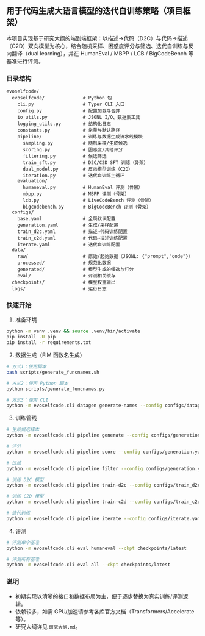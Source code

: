 ## 用于代码生成大语言模型的迭代自训练策略（项目框架）

本项目实现基于研究大纲的端到端框架：以描述→代码（D2C）与代码→描述（C2D）双向模型为核心，结合随机采样、困惑度评分与筛选、迭代自训练与反向翻译（dual learning），并在 HumanEval / MBPP / LCB / BigCodeBench 等基准进行评测。

### 目录结构

```
evoselfcode/
  evoselfcode/              # Python 包
    cli.py                  # Typer CLI 入口
    config.py               # 配置加载与合并
    io_utils.py             # JSONL I/O、数据集工具
    logging_utils.py        # 结构化日志
    constants.py            # 常量与默认路径
    pipeline/               # 训练与数据生成流水线模块
      sampling.py           # 随机采样/生成候选
      scoring.py            # 困惑度/其他评分
      filtering.py          # 候选筛选
      train_sft.py          # D2C/C2D SFT 训练（骨架）
      dual_model.py         # 反向模型训练（C2D）
      iteration.py          # 迭代自训练主循环
    evaluation/
      humaneval.py          # HumanEval 评测（骨架）
      mbpp.py               # MBPP 评测（骨架）
      lcb.py                # LiveCodeBench 评测（骨架）
      bigcodebench.py       # BigCodeBench 评测（骨架）
  configs/
    base.yaml               # 全局默认配置
    generation.yaml         # 生成/采样配置
    train_d2c.yaml          # 描述→代码训练配置
    train_c2d.yaml          # 代码→描述训练配置
    iterate.yaml            # 迭代自训练配置
  data/
    raw/                    # 原始/起始数据（JSONL: {"prompt","code"}）
    processed/              # 规范化数据
    generated/              # 模型生成的候选与打分
    eval/                   # 评测相关缓存
  checkpoints/              # 模型权重输出
  logs/                     # 运行日志
```

### 快速开始

1. 准备环境

```bash
python -m venv .venv && source .venv/bin/activate
pip install -U pip
pip install -r requirements.txt
```

2. 数据生成（FIM 函数名生成）

```bash
# 方式1：使用脚本
bash scripts/generate_funcnames.sh

# 方式2：使用 Python 脚本
python scripts/generate_funcnames.py

# 方式3：使用 CLI
python -m evoselfcode.cli datagen generate-names --config configs/datagen.yaml
```

3. 训练管线

```bash
# 生成候选样本
python -m evoselfcode.cli pipeline generate --config configs/generation.yaml

# 评分
python -m evoselfcode.cli pipeline score --config configs/generation.yaml

# 过滤
python -m evoselfcode.cli pipeline filter --config configs/generation.yaml

# 训练 D2C 模型
python -m evoselfcode.cli pipeline train-d2c --config configs/train_d2c.yaml

# 训练 C2D 模型
python -m evoselfcode.cli pipeline train-c2d --config configs/train_c2d.yaml

# 迭代训练
python -m evoselfcode.cli pipeline iterate --config configs/iterate.yaml
```

4. 评测

```bash
# 评测单个基准
python -m evoselfcode.cli eval humaneval --ckpt checkpoints/latest

# 评测所有基准
python -m evoselfcode.cli eval all --ckpt checkpoints/latest
```

### 说明

- 初期实现以清晰的接口和数据布局为主，便于逐步替换为真实训练/评测逻辑。
- 依赖较多，如需 GPU/加速请参考各库官方文档（Transformers/Accelerate 等）。
- 研究大纲详见 `研究大纲.md`。


